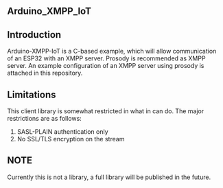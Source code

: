 ## Arduino_XMPP_IoT

Introduction
------------

Arduino-XMPP-IoT is a C-based example, which will allow communication of an ESP32 with an XMPP server.  Prosody is recommended as XMPP server. An example configuration of an XMPP server using prosody is attached in this repository.


Limitations
-----------

This client library is somewhat restricted in what in can do. The major restrictions are as follows:
    
1. SASL-PLAIN authentication only
2. No SSL/TLS encryption on the stream

NOTE
------------

Currently this is not a library, a full library will be published in the future.
